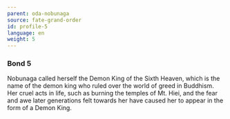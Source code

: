 ```yaml
---
parent: oda-nobunaga
source: fate-grand-order
id: profile-5
language: en
weight: 5
---
```


### Bond 5

Nobunaga called herself the Demon King of the Sixth Heaven, which is the name of the demon king who ruled over the world of greed in Buddhism.
Her cruel acts in life, such as burning the temples of Mt. Hiei, and the fear and awe later generations felt towards her have caused her to appear in the form of a Demon King.
